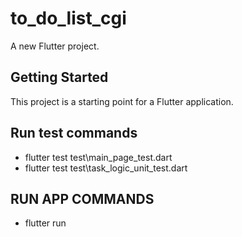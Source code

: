 # to_do_list_cgi

A new Flutter project.

## Getting Started

This project is a starting point for a Flutter application.


## Run test commands 
  - flutter test test\main_page_test.dart
  - flutter test test\task_logic_unit_test.dart

## RUN APP COMMANDS
  - flutter run 